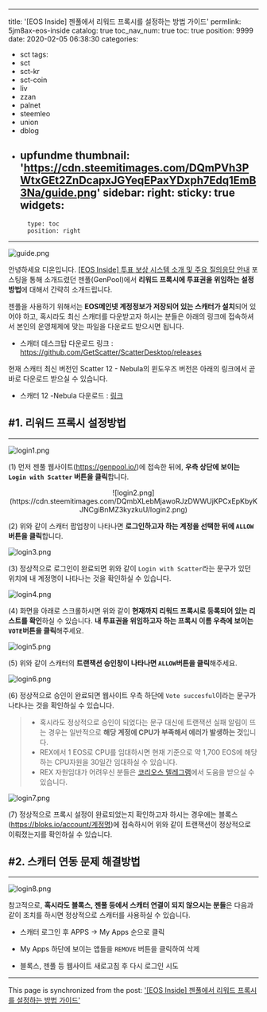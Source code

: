 
---
title: '[EOS Inside] 젠풀에서 리워드 프록시를 설정하는 방법 가이드'
permlink: 5jm8ax-eos-inside
catalog: true
toc_nav_num: true
toc: true
position: 9999
date: 2020-02-05 06:38:30
categories:
- sct
tags:
- sct
- sct-kr
- sct-coin
- liv
- zzan
- palnet
- steemleo
- union
- dblog
- upfundme
thumbnail: 'https://cdn.steemitimages.com/DQmPVh3PWtxGEt2ZnDcapxJGYeqEPaxYDxph7Edq1EmB3Na/guide.png'
sidebar:
    right:
        sticky: true
widgets:
    -
        type: toc
        position: right
---


![guide.png](https://cdn.steemitimages.com/DQmPVh3PWtxGEt2ZnDcapxJGYeqEPaxYDxph7Edq1EmB3Na/guide.png)

안녕하세요 디온입니다. [[EOS Inside] 투표 보상 시스템 소개 및 주요 질의응답 안내](https://www.steemcoinpan.com/sct/@donekim/eos-inside-genpool-overview-and-faq-summary) 포스팅을 통해 소개드렸던 젠풀(GenPool)에서 **리워드 프록시에 투표권을 위임하는 설정방법**에 대해서 간략히 소개드립니다.

젠풀을 사용하기 위해서는 **EOS메인넷 계정정보가 저장되어 있는 스캐터가 설치**되어 있어야 하고, 혹시라도 최신 스캐터를 다운받고자 하시는 분들은 아래의 링크에 접속하셔서 본인의 운영체제에 맞는 파일을 다운로드 받으시면 됩니다.

- 스캐터 데스크탑 다운로드 링크 : https://github.com/GetScatter/ScatterDesktop/releases

현재 스캐터 최신 버전인 Scatter 12 - Nebula의 윈도우즈 버전은 아래의 링크에서 곧바로 다운로드 받으실 수 있습니다.

- 스캐터 12 -Nebula 다운로드 : [링크](https://github.com/GetScatter/ScatterDesktop/releases/download/12.0.0/win-scatter-12.0.0.exe)


## #1. 리워드 프록시 설정방법
---
![login1.png](https://cdn.steemitimages.com/DQmS9rBNoPuhfPshj4MGESdkUwkvFeLvh4Y5ZfqEGmfmTJ1/login1.png)

(1) 먼저 젠풀 웹사이트(https://genpool.io/)에 접속한 뒤에, **우측 상단에 보이는 `Login with Scatter` 버튼을 클릭**합니다. 


<center>![login2.png](https://cdn.steemitimages.com/DQmbXLebMjawoRJzDWWUjKPCxEpKbyKJNCgiBnMZ3kyzkuU/login2.png)</center>

(2) 위와 같이 스캐터 팝업창이 나타나면 **로그인하고자 하는 계정을 선택한 뒤에 `ALLOW`버튼을 클릭**합니다.


![login3.png](https://cdn.steemitimages.com/DQmYxngz2KtzeSmmssvjqbLWU18CGLcaR5KZiM13oqzkmvM/login3.png)

(3) 정상적으로 로그인이 완료되면 위와 같이 `Login with Scatter`라는 문구가 있던 위치에 내 계정명이 나타나는 것을 확인하실 수 있습니다.


![login4.png](https://cdn.steemitimages.com/DQmbYttS7CJWPZn7Fn6pWbnD7fURAVT4MwpRhAHhE6nFcvS/login4.png)

(4) 화면을 아래로 스크롤하시면 위와 같이 **현재까지 리워드 프록시로 등록되어 있는 리스트를 확인**하실 수 있습니다. **내 투표권을 위임하고자 하는 프록시 이름 우측에 보이는 `VOTE`버튼을 클릭**해주세요.


![login5.png](https://cdn.steemitimages.com/DQmfHNa1zg4AxuunMu8jWHW9Zx8f5XULKaZuZPXqJLHiRHQ/login5.png)

(5) 위와 같이 스캐터의 **트랜잭션 승인창이 나타나면 `ALLOW`버튼을 클릭**해주세요.


![login6.png](https://cdn.steemitimages.com/DQmauX1QG6Ptj71DK3qDocLmM1TC5eHwa4jh7kQCvaEqH7Z/login6.png)

(6) 정상적으로 승인이 완료되면 웹사이트 우측 하단에 `Vote succesful`이라는 문구가 나타나는 것을 확인하실 수 있습니다.

> - 혹시라도 정상적으로 승인이 되었다는 문구 대신에 트랜잭션 실패 알림이 뜨는 경우는 일반적으로 **해당 계정에 CPU가 부족해서 에러가 발생하는 것**입니다. 
> - REX에서 1 EOS로 CPU를 임대하시면 현재 기준으로 약 1,700 EOS에 해당하는 CPU자원을 30일간 임대하실 수 있습니다.
> - REX 자원임대가 어려우신 분들은 [코리오스 텔레그램](https://t.me/koreosio)에서 도움을 받으실 수 있습니다.


![login7.png](https://cdn.steemitimages.com/DQmdG7ysZxBNPYRJaa47BAM2R3sxK76FaV4vHbdeuXuBQMG/login7.png)

(7) 정상적으로 프록시 설정이 완료되었는지 확인하고자 하시는 경우에는 블록스(https://bloks.io/account/계정명)에 접속하시어 위와 같이 트랜잭션이 정상적으로 이뤄졌는지를 확인하실 수 있습니다. 

## #2. 스캐터 연동 문제 해결방법
---
![login8.png](https://cdn.steemitimages.com/DQmPMjEmMopFskVkmC1v7W56ACfTMMtTTgLyWVNfQjPAWtb/login8.png)

참고적으로, **혹시라도 블록스, 젠풀 등에서 스캐터 연결이 되지 않으시는 분들**은 다음과 같이 조치를 하시면 정상적으로 스캐터를 사용하실 수 있습니다.

- 스캐터 로그인 후 APPS → My Apps 순으로 클릭

- My Apps 하단에 보이는 앱들을 `REMOVE` 버튼을 클릭하여 삭제

- 블록스, 젠풀 등 웹사이트 새로고침 후 다시 로그인 시도

- - -

This page is synchronized from the post: ['[EOS Inside] 젠풀에서 리워드 프록시를 설정하는 방법 가이드'](https://steemit.com/@donekim/5jm8ax-eos-inside)

